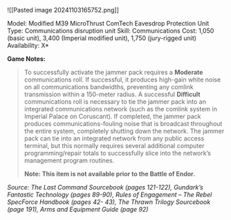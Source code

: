 ![[Pasted image 20241103165752.png]]

Model: Modified M39 MicroThrust ComTech Eavesdrop Protection Unit
Type: Communications
disruption unit
Skill: Communications Cost: 1,050 (basic unit), 3,400 (Imperial modified unit), 1,750 (jury-rigged unit)
Availability: X*

**Game Notes:** 
> To successfully activate the jammer pack requires a **Moderate** communications roll. If successful, it produces high-gain white noise on all communications bandwidths, preventing any comlink transmission within a 150-meter radius. A successful **Difficult** communications roll is necessary to tie the jammer pack into an integrated communications network (such as the comlink system in Imperial Palace on Coruscant). If completed, the jammer pack produces communications-fouling noise that is broadcast throughout the entire system, completely shutting down the network. The jammer pack can tie into an integrated network from any public access terminal, but this normally requires several additional computer programming/repair totals to successfully slice into the network’s management program routines.
> 
> **Note: This item is not available prior to the Battle of Endor.**

*Source: The Last Command Sourcebook (pages 121-122), Gundark’s Fantastic Technology (pages 89-90), Rules of Engagement – The Rebel SpecForce Handbook (pages 42- 43), The Thrawn Trilogy Sourcebook (page 191), Arms and Equipment Guide (page 92)*